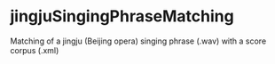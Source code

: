 # jingjuSingingPhraseMatching
Matching of a jingju (Beijing opera) singing phrase (.wav) with a score corpus (.xml)
